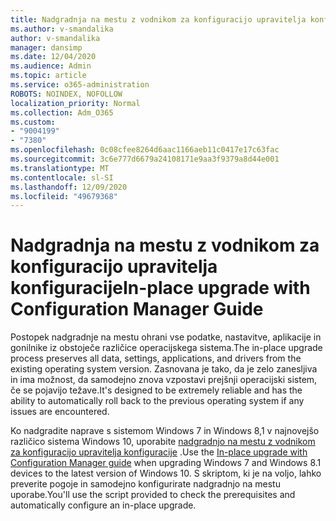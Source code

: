 ```yaml
---
title: Nadgradnja na mestu z vodnikom za konfiguracijo upravitelja konfiguracije
ms.author: v-smandalika
author: v-smandalika
manager: dansimp
ms.date: 12/04/2020
ms.audience: Admin
ms.topic: article
ms.service: o365-administration
ROBOTS: NOINDEX, NOFOLLOW
localization_priority: Normal
ms.collection: Adm_O365
ms.custom:
- "9004199"
- "7380"
ms.openlocfilehash: 0c08cfee8264d6aac1166aeb11c0417e17c63fac
ms.sourcegitcommit: 3c6e777d6679a24108171e9aa3f9379a8d44e001
ms.translationtype: MT
ms.contentlocale: sl-SI
ms.lasthandoff: 12/09/2020
ms.locfileid: "49679368"
---
```

# <a name="in-place-upgrade-with-configuration-manager-guide"></a><span data-ttu-id="83aae-102">Nadgradnja na mestu z vodnikom za konfiguracijo upravitelja konfiguracije</span><span class="sxs-lookup"><span data-stu-id="83aae-102">In-place upgrade with Configuration Manager Guide</span></span>

<span data-ttu-id="83aae-103">Postopek nadgradnje na mestu ohrani vse podatke, nastavitve, aplikacije in gonilnike iz obstoječe različice operacijskega sistema.</span><span class="sxs-lookup"><span data-stu-id="83aae-103">The in-place upgrade process preserves all data, settings, applications, and drivers from the existing operating system version.</span></span> <span data-ttu-id="83aae-104">Zasnovana je tako, da je zelo zanesljiva in ima možnost, da samodejno znova vzpostavi prejšnji operacijski sistem, če se pojavijo težave.</span><span class="sxs-lookup"><span data-stu-id="83aae-104">It's designed to be extremely reliable and has the ability to automatically roll back to the previous operating system if any issues are encountered.</span></span>

<span data-ttu-id="83aae-105">Ko nadgradite naprave s sistemom Windows 7 in Windows 8,1 v najnovejšo različico sistema Windows 10, uporabite [nadgradnjo na mestu z vodnikom za konfiguracijo upravitelja konfiguracije](https://admin.microsoft.com/adminportal/home#/win10upgrade) .</span><span class="sxs-lookup"><span data-stu-id="83aae-105">Use the [In-place upgrade with Configuration Manager guide](https://admin.microsoft.com/adminportal/home#/win10upgrade) when upgrading Windows 7 and Windows 8.1 devices to the latest version of Windows 10.</span></span> <span data-ttu-id="83aae-106">S skriptom, ki je na voljo, lahko preverite pogoje in samodejno konfigurirate nadgradnjo na mestu uporabe.</span><span class="sxs-lookup"><span data-stu-id="83aae-106">You'll use the script provided to check the prerequisites and automatically configure an in-place upgrade.</span></span>
